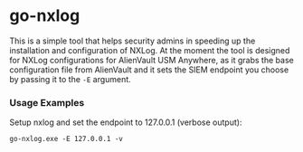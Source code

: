 # go-nxlog
This is a simple tool that helps security admins in speeding up the installation and configuration of NXLog. At the moment the tool is designed for NXLog configurations for AlienVault USM Anywhere, as it grabs the base configuration file from AlienVault and it sets the SIEM endpoint you choose by passing it to the `-E` argument.

### Usage Examples
Setup nxlog and set the endpoint to 127.0.0.1 (verbose output):
```
go-nxlog.exe -E 127.0.0.1 -v
```
